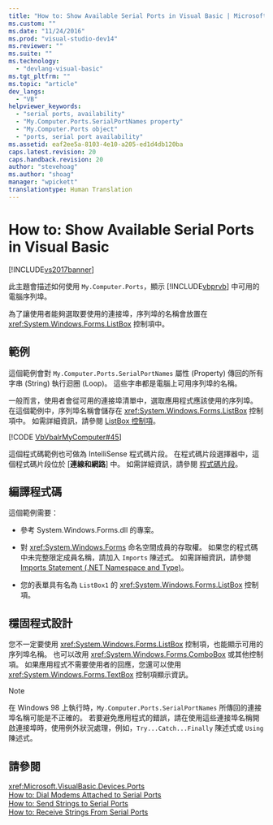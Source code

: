 ```yaml
---
title: "How to: Show Available Serial Ports in Visual Basic | Microsoft Docs"
ms.custom: ""
ms.date: "11/24/2016"
ms.prod: "visual-studio-dev14"
ms.reviewer: ""
ms.suite: ""
ms.technology: 
  - "devlang-visual-basic"
ms.tgt_pltfrm: ""
ms.topic: "article"
dev_langs: 
  - "VB"
helpviewer_keywords: 
  - "serial ports, availability"
  - "My.Computer.Ports.SerialPortNames property"
  - "My.Computer.Ports object"
  - "ports, serial port availability"
ms.assetid: eaf2ee5a-8103-4e10-a205-ed1d4db120ba
caps.latest.revision: 20
caps.handback.revision: 20
author: "stevehoag"
ms.author: "shoag"
manager: "wpickett"
translationtype: Human Translation
---
```

# How to: Show Available Serial Ports in Visual Basic
[!INCLUDE[vs2017banner](../../../../csharp/includes/vs2017banner.md)]

此主題會描述如何使用 `My.Computer.Ports`，顯示 [!INCLUDE[vbprvb](../../../../csharp/programming-guide/concepts/linq/includes/vbprvb_md.md)] 中可用的電腦序列埠。  
  
 為了讓使用者能夠選取要使用的連接埠，序列埠的名稱會放置在 <xref:System.Windows.Forms.ListBox> 控制項中。  
  
## 範例  
 這個範例會對 `My.Computer.Ports.SerialPortNames` 屬性 \(Property\) 傳回的所有字串 \(String\) 執行迴圈 \(Loop\)。  這些字串都是電腦上可用序列埠的名稱。  
  
 一般而言，使用者會從可用的連接埠清單中，選取應用程式應該使用的序列埠。  在這個範例中，序列埠名稱會儲存在 <xref:System.Windows.Forms.ListBox> 控制項中。  如需詳細資訊，請參閱 [ListBox 控制項](../Topic/ListBox%20Control%20\(Windows%20Forms\).md)。  
  
 [!CODE [VbVbalrMyComputer#45](../CodeSnippet/VS_Snippets_VBCSharp/VbVbalrMyComputer#45)]  
  
 這個程式碼範例也可做為 IntelliSense 程式碼片段。  在程式碼片段選擇器中，這個程式碼片段位於 \[**連線和網路**\] 中。  如需詳細資訊，請參閱 [程式碼片段](/visual-studio/ide/code-snippets)。  
  
## 編譯程式碼  
 這個範例需要：  
  
-   參考 System.Windows.Forms.dll 的專案。  
  
-   對 <xref:System.Windows.Forms> 命名空間成員的存取權。  如果您的程式碼中未完整限定成員名稱，請加入 `Imports` 陳述式。  如需詳細資訊，請參閱 [Imports Statement \(.NET Namespace and Type\)](../../../../visual-basic/language-reference/statements/imports-statement-net-namespace-and-type.md)。  
  
-   您的表單具有名為 `ListBox1` 的 <xref:System.Windows.Forms.ListBox> 控制項。  
  
## 穩固程式設計  
 您不一定要使用 <xref:System.Windows.Forms.ListBox> 控制項，也能顯示可用的序列埠名稱。  也可以改用 <xref:System.Windows.Forms.ComboBox> 或其他控制項。  如果應用程式不需要使用者的回應，您還可以使用 <xref:System.Windows.Forms.TextBox> 控制項顯示資訊。  
  
> [!NOTE]
>  在 Windows 98 上執行時，`My.Computer.Ports.SerialPortNames` 所傳回的連接埠名稱可能是不正確的。  若要避免應用程式的錯誤，請在使用這些連接埠名稱開啟連接埠時，使用例外狀況處理，例如，`Try...Catch...Finally` 陳述式或 `Using` 陳述式。  
  
## 請參閱  
 <xref:Microsoft.VisualBasic.Devices.Ports>   
 [How to: Dial Modems Attached to Serial Ports](../../../../visual-basic/developing-apps/programming/computer-resources/how-to-dial-modems-attached-to-serial-ports.md)   
 [How to: Send Strings to Serial Ports](../../../../visual-basic/developing-apps/programming/computer-resources/how-to-send-strings-to-serial-ports.md)   
 [How to: Receive Strings From Serial Ports](../../../../visual-basic/developing-apps/programming/computer-resources/how-to-receive-strings-from-serial-ports.md)